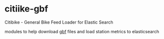 # citiike-gbf
Citibike - General Bike Feed Loader for Elastic Search

modules to help download [gbf](https://github.com/NABSA/gbfs)
files and load station metrics to elasticsearch
